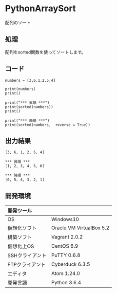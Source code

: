 # PythonArraySort
配列のソート

## 処理
配列をsorted関数を使ってソートします。

## コード
```
numbers = [3,6,1,2,5,4]

print(numbers)
print()

print("*** 昇順 ***")
print(sorted(numbers))
print()

print("*** 降順 ***")
print(sorted(numbers,  reverse = True))
```

## 出力結果  
```
[3, 6, 1, 2, 5, 4]

*** 昇順 ***
[1, 2, 3, 4, 5, 6]

*** 降順 ***
[6, 5, 4, 3, 2, 1]
```
  
## 開発環境
| 開発ツール |  |
|:-|:-|
| OS | Windows10 |
| 仮想化ソフト | Oracle VM VirtualBox 5.2 |
| 構築ソフト | Vagrant 2.0.2 |
| 仮想化上OS | CentOS 6.9 |
| SSHクライアント | PuTTY 0.6.8 |
| FTPクライアント | Cyberduck 6.3.5 |
| エディタ | Atom 1.24.0 |
| 開発言語 | Python 3.6.4 |
